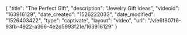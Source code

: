{
    "title": "The Perfect Gift",
    "description": "Jewelry Gift Ideas",
    "videoid": "163916129",
    "date_created": "1526222033",
    "date_modified": "1526403422",
    "type": "captivate",
    "layout": "video",
    "url": "\/v\/e6f807f6-93fb-4922-a366-4e2d5993f21e\/163916129"
}